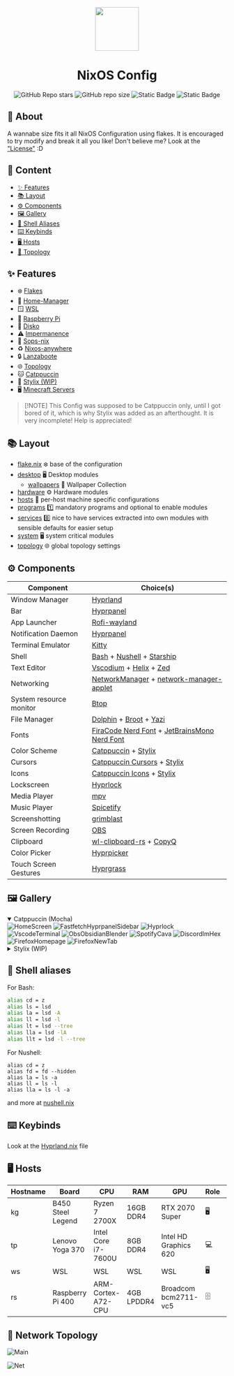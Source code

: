 <div align="center"><img src="./assets/nix.svg" width="100px" /></div>

<h1 align="center">NixOS Config</h1>

<div align="center">

![GitHub Repo stars](https://img.shields.io/github/stars/KP64/nixos-config?style=for-the-badge&logo=starship&logoColor=%23cad3f5&labelColor=%23181825&color=%2311111B&link=https%3A%2F%2Fgithub.com%2FKP64%2Fnixos-config)
![GitHub repo size](https://img.shields.io/github/repo-size/KP64/nixos-config?style=for-the-badge&logo=github&logoColor=%23cad3f5&labelColor=%23181825&color=%2311111B&link=github.com%2FKP64%2Fnixos-config)
![Static Badge](https://img.shields.io/badge/nixos-unstable-blue?style=for-the-badge&logo=nixos&logoColor=%23cad3f5&labelColor=%23181825&color=%2311111B&link=https%3A%2F%2Fgithub.com%2FKP64%2Fnixos-config)
![Static Badge](https://img.shields.io/badge/unlicense-%2311111b?style=for-the-badge&logo=unlicense&logoColor=%23cdd6f4&labelColor=%23181825)

</div>

## 📝 About

A wannabe size fits it all NixOS Configuration using flakes.
It is encouraged to try modify and break it all you like!
Don't believe me? Look at the ["License"](./UNLICENSE) :D

## 📖 Content

- [✨ Features](#-features)
- [📚 Layout](#-layout)
- [⚙️ Components](#%EF%B8%8F-components)
- [🖼️ Gallery](#%EF%B8%8F-gallery)
- [🐚 Shell Aliases](#-shell-aliases)
- [⌨️ Keybinds](#%EF%B8%8F-keybinds)
- [🖥️ Hosts](#%EF%B8%8F%EF%B8%8F-hosts)
- [👀 Topology](#-network-topology)

## ✨ Features

- ❄️ [Flakes](https://nixos.wiki/wiki/flakes)
- 🏡 [Home-Manager](https://github.com/nix-community/home-manager)
- 🪟 [WSL](https://github.com/nix-community/NixOS-WSL)
- 🥧 [Raspberry Pi](https://github.com/nix-community/raspberry-pi-nix)
- 💽 [Disko](https://github.com/nix-community/disko)
- ⚠️ [Impermanence](https://github.com/nix-community/impermanence)
- 🔐 [Sops-nix](https://github.com/Mic92/sops-nix)
- ♻️ [Nixos-anywhere](https://github.com/nix-community/nixos-anywhere)
- 🔒 [Lanzaboote](https://github.com/nix-community/lanzaboote)
- 🌐 [Topology](https://github.com/oddlama/nix-topology)
- 🐱 [Catppuccin](https://github.com/catppuccin/nix)
- 💈 [Stylix (WIP)](https://github.com/danth/stylix)
- 🖥️ [Minecraft Servers](https://github.com/Infinidoge/nix-minecraft)

> \[!NOTE\]
> This Config was supposed to be Catppuccin only, until I got bored of it,
> which is why Stylix was added as an afterthought. It is very incomplete!
> Help is appreciated!

## 📚 Layout

- [flake.nix](./flake.nix) ❄️ base of the configuration
- [desktop](./desktop) 🖥️ Desktop modules
  - [wallpapers](./desktop/wallpapers) 🌄 Wallpaper Collection
- [hardware](./hardware) ⚙️ Hardware modules
- [hosts](./hosts) 👻 per-host machine specific configurations
- [programs](./programs) 1️⃣ mandatory programs and optional to enable modules
- [services](./services) 0️⃣ nice to have services extracted into own modules with sensible defaults for easier setup
- [system](./system) 🖥️ system critical modules
- [topology](./topology) 🌐 global topology settings

## ⚙️ Components

| Component               | Choice(s)                                                                                                                                        |
| ----------------------- | ------------------------------------------------------------------------------------------------------------------------------------------------ |
| Window Manager          | [Hyprland](https://github.com/hyprwm/Hyprland)                                                                                                   |
| Bar                     | [Hyprpanel](https://github.com/Jas-SinghFSU/HyprPanel)                                                                                           |
| App Launcher            | [Rofi-wayland](https://github.com/lbonn/rofi)                                                                                                    |
| Notification Daemon     | [Hyprpanel](https://github.com/Jas-SinghFSU/HyprPanel)                                                                                           |
| Terminal Emulator       | [Kitty](https://github.com/kovidgoyal/kitty)                                                                                                     |
| Shell                   | [Bash](https://www.gnu.org/software/bash/) + [Nushell](https://github.com/nushell/nushell) + [Starship](https://github.com/starship/starship)    |
| Text Editor             | [Vscodium](https://github.com/VSCodium/vscodium) + [Helix](https://github.com/helix-editor/helix) + [Zed](https://github.com/zed-industries/zed) |
| Networking              | [NetworkManager](https://networkmanager.dev/) + [network-manager-applet](https://gitlab.gnome.org/GNOME/network-manager-applet)                  |
| System resource monitor | [Btop](https://github.com/aristocratos/btop)                                                                                                     |
| File Manager            | [Dolphin](https://invent.kde.org/system/dolphin) + [Broot](https://github.com/Canop/broot) + [Yazi](https://github.com/sxyazi/yazi)              |
| Fonts                   | [FiraCode Nerd Font](https://github.com/ryanoasis/nerd-fonts) + [JetBrainsMono Nerd Font](https://github.com/ryanoasis/nerd-fonts)               |
| Color Scheme            | [Catppuccin](https://github.com/catppuccin/nix) + [Stylix](https://github.com/danth/stylix)                                                      |
| Cursors                 | [Catppuccin Cursors](https://github.com/catppuccin/nix) + [Stylix](https://github.com/danth/stylix)                                              |
| Icons                   | [Catppuccin Icons](https://github.com/catppuccin/nix) + [Stylix](https://github.com/danth/stylix)                                                |
| Lockscreen              | [Hyprlock](https://github.com/hyprwm/hyprlock)                                                                                                   |
| Media Player            | [mpv](https://github.com/mpv-player/mpv)                                                                                                         |
| Music Player            | [Spicetify](https://spicetify.app/)                                                                                                              |
| Screenshotting          | [grimblast](https://github.com/hyprwm/contrib/tree/main/grimblast)                                                                               |
| Screen Recording        | [OBS](https://github.com/obsproject/obs-studio)                                                                                                  |
| Clipboard               | [wl-clipboard-rs](https://github.com/YaLTeR/wl-clipboard-rs) + [CopyQ](https://github.com/hluk/CopyQ)                                            |
| Color Picker            | [Hyprpicker](https://github.com/hyprwm/hyprpicker)                                                                                               |
| Touch Screen Gestures   | [Hyprgrass](https://github.com/horriblename/hyprgrass)                                                                                           |

## 🖼️ Gallery

<details open>
<summary>Catppuccin (Mocha)</summary>
<img alt="HomeScreen" src="./assets/gallery/catppuccin/HomeScreen.png" />
<img alt="FastfetchHyprpanelSidebar" src="./assets/gallery/catppuccin/FastfetchHyprpanelSidebar.png" />
<img alt="Hyprlock" src="./assets/gallery/catppuccin/Hyprlock.png" />
<img alt="VscodeTerminal" src="./assets/gallery/catppuccin/VscodeTerminal.png" />
<img alt="ObsObsidianBlender" src="./assets/gallery/catppuccin/ObsObsidianBlender.png" />
<img alt="SpotifyCava" src="./assets/gallery/catppuccin/SpotifyCava.png" />
<img alt="DiscordImHex" src="./assets/gallery/catppuccin/DiscordImHex.png"/>
<img alt="FirefoxHomepage" src="./assets/gallery/catppuccin/FirefoxHomepage.png" />
<img alt="FirefoxNewTab" src="./assets/gallery/catppuccin/FirefoxNewTab.png" />
</details>

<!-- TODO: Stylix -->

<details>
<summary>Stylix (WIP)</summary>
<p>Nothing to See yet :)</p>
</details>

## 🐚 Shell aliases

For Bash:

```sh
alias cd = z
alias ls = lsd
alias la = lsd -A
alias ll = lsd -l
alias lt = lsd --tree
alias lla = lsd -lA
alias llt = lsd -l --tree
```

For Nushell:

```nu
alias cd = z
alias fd = fd --hidden
alias la = ls -a
alias ll = ls -l
alias lla = ls -l -a
```

and more at [nushell.nix](./programs/cli/shells/nushell/default.nix)

## ⌨️ Keybinds

Look at the [Hyprland.nix](./desktop/hypr/hyprland.nix) file

## ️🖥️ Hosts

| Hostname | Board             | CPU                 | RAM        | GPU                   | Role | OS  |
| -------- | ----------------- | ------------------- | ---------- | --------------------- | ---- | --- |
| kg       | B450 Steel Legend | Ryzen 7 2700X       | 16GB DDR4  | RTX 2070 Super        | 🖥️   | ❄️  |
| tp       | Lenovo Yoga 370   | Intel Core i7-7600U | 8GB DDR4   | Intel HD Graphics 620 | 💻   | ❄️  |
| ws       | WSL               | WSL                 | WSL        | WSL                   | 🖥️   | ❄️  |
| rs       | Raspberry Pi 400  | ARM-Cortex-A72-CPU  | 4GB LPDDR4 | Broadcom bcm2711-vc5  | 🗄️   | ❄️  |

## 👀 Network Topology

![Main](./assets/topology/main.svg)

![Net](./assets/topology/network.svg)
